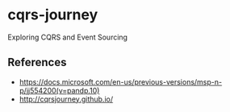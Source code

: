 # cqrs-journey

Exploring CQRS and Event Sourcing

## References

* https://docs.microsoft.com/en-us/previous-versions/msp-n-p/jj554200(v=pandp.10)
* http://cqrsjourney.github.io/
